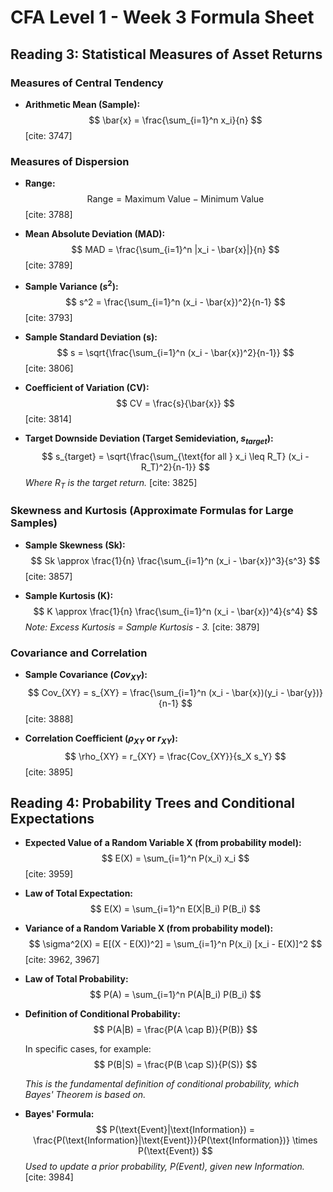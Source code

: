 # CFA Level 1 - Week 3 Formula Sheet

## Reading 3: Statistical Measures of Asset Returns

### Measures of Central Tendency

* **Arithmetic Mean (Sample):**
    $$
    \bar{x} = \frac{\sum_{i=1}^n x_i}{n}
    $$
    [cite: 3747]

### Measures of Dispersion

* **Range:**
    $$
    \text{Range} = \text{Maximum Value} - \text{Minimum Value}
    $$
    [cite: 3788]

* **Mean Absolute Deviation (MAD):**
    $$
    MAD = \frac{\sum_{i=1}^n |x_i - \bar{x}|}{n}
    $$
    [cite: 3789]

* **Sample Variance ($s^2$):**
    $$
    s^2 = \frac{\sum_{i=1}^n (x_i - \bar{x})^2}{n-1}
    $$
    [cite: 3793]

* **Sample Standard Deviation (s):**
    $$
    s = \sqrt{\frac{\sum_{i=1}^n (x_i - \bar{x})^2}{n-1}}
    $$
    [cite: 3806]

* **Coefficient of Variation (CV):**
    $$
    CV = \frac{s}{\bar{x}}
    $$
    [cite: 3814]

* **Target Downside Deviation (Target Semideviation, $s_{target}$):**
    $$
    s_{target} = \sqrt{\frac{\sum_{\text{for all } x_i \leq R_T} (x_i - R_T)^2}{n-1}}
    $$
    *Where $R_T$ is the target return.* [cite: 3825]

### Skewness and Kurtosis (Approximate Formulas for Large Samples)

* **Sample Skewness (Sk):**
    $$
    Sk \approx \frac{1}{n} \frac{\sum_{i=1}^n (x_i - \bar{x})^3}{s^3}
    $$
    [cite: 3857]

* **Sample Kurtosis (K):**
    $$
    K \approx \frac{1}{n} \frac{\sum_{i=1}^n (x_i - \bar{x})^4}{s^4}
    $$
    *Note: Excess Kurtosis = Sample Kurtosis - 3.* [cite: 3879]

### Covariance and Correlation

* **Sample Covariance ($Cov_{XY}$):**
    $$
    Cov_{XY} = s_{XY} = \frac{\sum_{i=1}^n (x_i - \bar{x})(y_i - \bar{y})}{n-1}
    $$
    [cite: 3888]

* **Correlation Coefficient ($\rho_{XY}$ or $r_{XY}$):**
    $$
    \rho_{XY} = r_{XY} = \frac{Cov_{XY}}{s_X s_Y}
    $$
    [cite: 3895]

## Reading 4: Probability Trees and Conditional Expectations

* **Expected Value of a Random Variable X (from probability model):**
    $$
    E(X) = \sum_{i=1}^n P(x_i) x_i
    $$
    [cite: 3959]

* **Law of Total Expectation:**
    $$
    E(X) = \sum_{i=1}^n E(X|B_i) P(B_i)
    $$

* **Variance of a Random Variable X (from probability model):**
    $$
    \sigma^2(X) = E[(X - E(X))^2] = \sum_{i=1}^n P(x_i) [x_i - E(X)]^2
    $$
    [cite: 3962, 3967]

* **Law of Total Probability:**
    $$
    P(A) = \sum_{i=1}^n P(A|B_i) P(B_i)
    $$

* **Definition of Conditional Probability:**
    $$
    P(A|B) = \frac{P(A \cap B)}{P(B)}
    $$

    In specific cases, for example:
    $$
    P(B|S) = \frac{P(B \cap S)}{P(S)}
    $$

    *This is the fundamental definition of conditional probability, which Bayes' Theorem is based on.*

* **Bayes' Formula:**
    $$
    P(\text{Event}|\text{Information}) = \frac{P(\text{Information}|\text{Event})}{P(\text{Information})} \times P(\text{Event})
    $$
    *Used to update a prior probability, P(Event), given new Information.* [cite: 3984]

